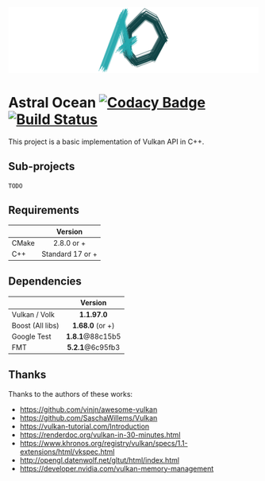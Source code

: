 ![Project logo](https://raw.githubusercontent.com/Thurstag/astral-ocean/res/images/logo/logo-banner.png)

# Astral Ocean  [![Codacy Badge](https://api.codacy.com/project/badge/Grade/26339f3dc9e2445683f437b64195b7bc)](https://www.codacy.com/app/Thurstag/astral-ocean?utm_source=github.com&amp;utm_medium=referral&amp;utm_content=Thurstag/astral-ocean&amp;utm_campaign=Badge_Grade) [![Build Status](https://travis-ci.com/Thurstag/astral-ocean.svg?branch=master)](https://travis-ci.com/Thurstag/astral-ocean)
This project is a basic implementation of Vulkan API in C++.

## Sub-projects

```
TODO
```

## Requirements

|       |     Version      |
| ----- | :--------------: |
| CMake |    2.8.0 or +    |
| C++   | Standard 17 or + |

## Dependencies

|                  |      Version      |
| ---------------- | :---------------: |
| Vulkan / Volk    |   **1.1.97.0**    |
| Boost (All libs) | **1.68.0** (or +) |
| Google Test      | **1.8.1**@88c15b5 |
| FMT              | **5.2.1**@6c95fb3 |

## Thanks

Thanks to the authors of these works:

* https://github.com/vinjn/awesome-vulkan
* https://github.com/SaschaWillems/Vulkan
* https://vulkan-tutorial.com/Introduction
* https://renderdoc.org/vulkan-in-30-minutes.html
* https://www.khronos.org/registry/vulkan/specs/1.1-extensions/html/vkspec.html
* http://opengl.datenwolf.net/gltut/html/index.html
* https://developer.nvidia.com/vulkan-memory-management
